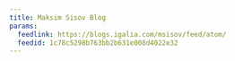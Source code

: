 ```yaml
---
title: Maksim Sisov Blog
params:
  feedlink: https://blogs.igalia.com/msisov/feed/atom/
  feedid: 1c78c5298b763bb2b631e008d4022e32
---
```

